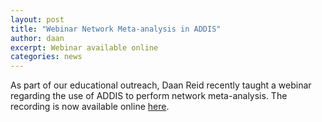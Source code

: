```yaml
---
layout: post
title: "Webinar Network Meta-analysis in ADDIS"
author: daan
excerpt: Webinar available online
categories: news
---
```


As part of our educational outreach, Daan Reid recently taught a webinar regarding the use of ADDIS to perform network meta-analysis. The recording is now available online [here](https://surfdrive.surf.nl/files/index.php/s/2xVqQp4HzWXlEty).
